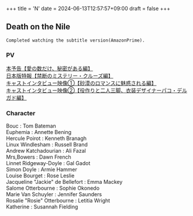 +++
title = 'N'
date = 2024-06-13T12:57:57+09:00
draft = false
+++

  

## Death on the Nile
```
Completed watching the subtitle version(AmazonPrime).
```

### PV
[本予告【愛の数だけ、秘密がある編】](https://youtu.be/E5W2UBV32lM)\
[日本版特報【禁断のミステリー・クルーズ編】](https://youtu.be/A8_JO-S8ovY)\
[キャストインタビュー映像①【砂漠のロマンスに魅惑される編】](https://youtu.be/CPi-L1EExdY)\
[キャストインタビュー映像②【役作りと二人三脚、衣装デザイナーパコ・デルガド編】](https://youtu.be/d0ORXYJn68Q)
  

### Character
Bouc : Tom Bateman\
Euphemia : Annette Bening\
Hercule Poirot : Kenneth Branagh\
Linux Windlesham : Russell Brand\
Andrew Katchadourian : Ali Fazal\
Mrs,Bowers : Dawn French\
Linnet Ridgeway-Doyle : Gal Gadot\
Simon Doyle : Armie Hammer\
Louise Bourget : Rose Leslie\
Jacqueline "Jackie" de Bellefort : Emma Mackey\
Salome Otterbourne : Sophie Okonedo\
Marie Van Schuyler : Jennifer Saunders\
Rosalie "Rosie" Otterbourne : Letitia Wright\
Katherine : Susannah Fielding
